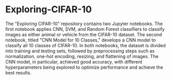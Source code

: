 # Exploring-CIFAR-10
The "Exploring CIFAR-10" repository contains two Jupyter notebooks. The first notebook applies CNN, SVM, and Random Forest classifiers to classify images as either animal or vehicle from the CIFAR-10 dataset. The second notebook, titled "CNN Model for 10 Classes," develops a CNN model to classify all 10 classes of CIFAR-10. In both notebooks, the dataset is divided into training and testing sets, followed by preprocessing steps such as normalization, one-hot encoding, resizing, and flattening of images. The CNN model, in particular, achieved good accuracy, with different hyperparameters being explored to optimize performance and achieve the best results.
